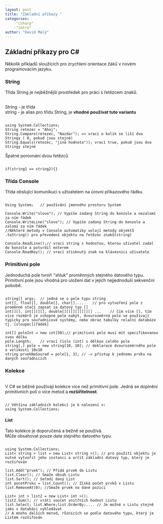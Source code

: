 ```yaml
---
layout: post
title: "Základní příkazy "
categories:
    -"csharp"
    -"intro"
author: "David Malý"
--- 
```



## Základní příkazy pro C#


Několik příkladů sloužících pro zrychlení orientace žáků v novém programovacím jazyku.


### String


Třída String je nejběžnější prostředek pro práci s řetězcem znaků.



<br>String - je třída
<br>string - je alias pro třídu String, je **vhodné používat tuto variantu**


```

using System.Collections;
String retezec = "Ahoj";
String.Compare(retezec, "Nazdar"); => vrací o kolik se liší dva Stringy ( 0, pokud jsou stejné)
String.Equals(retezec, "jiná hodnota")); vrací true, pokud jsou dva Stringy stejné

```


Špatné porovnání dvou řetězců


```

if(string1 == string2){}

```

### Třída Console


Třída obslující komunikuci s uživatelem na úrovni příkazového řádku.


```

Using System; 	// používání jmenného prostoru System

Console.Write("slovo");	// Vypíše zadaný String do konzole a nezalomí za ním řádek
Console.WriteLine("slovo");	// Vypíše zadaný String do konzole a zalomí za ním řádek
//Některé metody v Console automatiky volají metody objektů .toString() pro převedení objektu na řetězec znaků(string)

Console.ReadLine();// vrací string s hodnotou, kterou uživatel zadal do konzole a potvrdil enterem
Console.ReadKey(); // vrací stisknutý znak na klávesnici uživatele

```

### Primitivní pole


Jednoduchá pole tvroří "shluk" proměnných stejného datového typu.
<br>Primitivní pole jsou vhodná pro uložení dat v jejich nejjednoduší sekvenční pobobě.


```

string[] args; 	// jedná se o pole typu string
int[], float[], double[], char[].... 	// pro vytvoření pole z proměnné stačí zapsat za datový typ []
int[][], int[][][], double[][][][][][][] ... 	// čím více [], tím více rozměrů je schopné pole nabýt, dvourozměrná pole se používají typicky pro souřadnicové systémy, nebo obraz tabulky relační databáze tj. [sloupec][řádek]
int[] poleInt = new int[50];// primitivní pole musí mít specifikovanou svou délku
pole.Length;	// vrací číslo (int) s délkou celého pole
string[,] pole = new string[10, 10]; // deklarace dvourozměrného pole o velikosti 10x10
string prvekNaSourad = pole[1, 3]; // -> přístup k jednomu prvku na daných souřadnicích

```

### Kolekce


<br>V C# se běžně používají kolekce více než primitivní pole. Jedná se doplnění primitivních polí o více metod a **rozšiřitelnost**.<br>


```

// Většina základních kolekcí je k nalezení v:
using System.Collections;

```

#### List


Tato kolekce je doporučená a bežně se používá.
<br>Může obsahovat pouze data stejného datového typu.


```

using System.Collections;
List< string > list = new List< string >(); // pro použití objektu je nutné vytvořit jeho instanci a určit základní datový typ, který je rozšiřován

list.Add("prvek"); // Přidá prvek do Listu
list.Clear(); // Smaže obsah Listu
list.Sort(); // Seřadí daný List
int pocetPrvku = list.Count(); // Získá počet prvků v Listu
list.RemoveAt(0); //Smaže prvek na dané pozici
       
List< int > list2 = new List< int >();
list2.Sum(); // vrátí součet vnitřních hodnot Listu
list.Select; list.Where;list.OrderBy;.... // Je možné v Listu stejně jako v databázi vyhledávat
// A mnoho dalších metod, různících se podle datového typu, který je Listem rozšiřován

```
